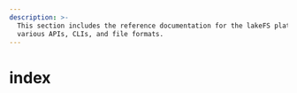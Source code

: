 ```yaml
---
description: >-
  This section includes the reference documentation for the lakeFS platform's
  various APIs, CLIs, and file formats.
---
```


# index

